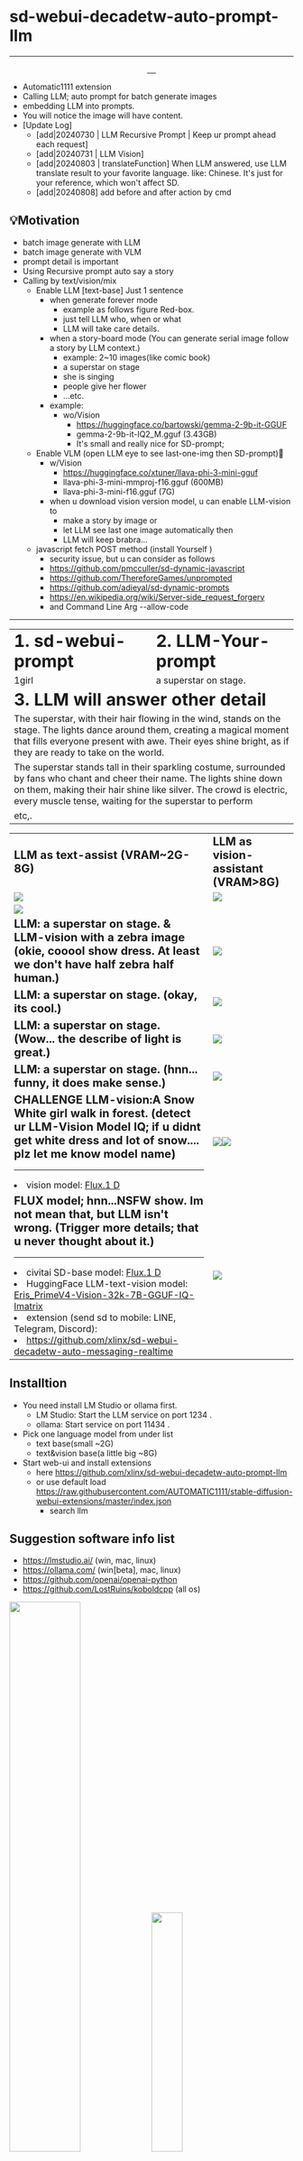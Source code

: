 # sd-webui-decadetw-auto-prompt-llm

<hr/>
<p align="center">
  <a href="https://github.com/feross/standard">
    <img src="https://img.shields.io/badge/code%20style-standard-green.svg?style=flat-square" alt="">
  </a>
  <a href="https://github.com/xlinx/sd-webui-decadetw-auto-prompt-llm/releases">
    <img src="https://img.shields.io/github/downloads/xlinx/sd-webui-decadetw-auto-prompt-llm/total.svg?style=flat-square" alt="">
  </a>
   <a href="https://travis-ci.org/xlinx/sd-webui-decadetw-auto-prompt-llm/builds">
    <img src="https://img.shields.io/travis/xlinx/sd-webui-decadetw-auto-prompt-llm.svg?style=flat-square" alt="">
  </a>
  <a href="https://github.com/xlinx/sd-webui-decadetw-auto-prompt-llm/releases/latest">
    <img src="https://img.shields.io/github/release/xlinx/sd-webui-decadetw-auto-prompt-llm?style=flat-square" alt="">
  </a>
<a href="https://github.com/xlinx/sd-webui-decadetw-auto-prompt-llm/issues">
    <img src="https://img.shields.io/badge/contributions-welcome-brightgreen.svg?style=flat-square" alt="">
</a>
</p>

* Automatic1111 extension 
* Calling LLM; auto prompt for batch generate images 
* embedding LLM into prompts.
* You will notice the image will have content.
* [Update Log]
  * [add|20240730 | LLM Recursive Prompt | Keep ur prompt ahead each request]
  * [add|20240731 | LLM Vision]
  * [add|20240803 | translateFunction] When LLM answered, use LLM translate result to your favorite language. like: Chinese. It's just for your reference, which won't affect SD.
  * [add|20240808] add before and after action by cmd

## 💡Motivation

* batch image generate with LLM
* batch image generate with VLM
* prompt detail is important
* Using Recursive prompt auto say a story
* Calling by text/vision/mix
    * Enable LLM [text-base] Just 1 sentence
        * when generate forever mode
            * example as follows figure Red-box.
            * just tell LLM who, when or what
            * LLM will take care details.
        * when a story-board mode (You can generate serial image follow a story by LLM context.)
            * example: 2~10 images(like comic book)
            * a superstar on stage
            * she is singing
            * people give her flower
            * ...etc.
        * example:
            * wo/Vision
                * https://huggingface.co/bartowski/gemma-2-9b-it-GGUF
                * gemma-2-9b-it-IQ2_M.gguf (3.43GB)
                * It's small and really nice for SD-prompt;
    * Enable VLM (open LLM eye to see last-one-img then SD-prompt)👀
        * w/Vision
            * https://huggingface.co/xtuner/llava-phi-3-mini-gguf
            * llava-phi-3-mini-mmproj-f16.gguf (600MB)
            * llava-phi-3-mini-f16.gguf (7G)
        * when u download vision version model, u can enable LLM-vision to
            * make a story by image or
            * let LLM see last one image automatically then
            * LLM will keep brabra...
    * javascript fetch POST method (install Yourself )
        * security issue, but u can consider as follows
        * https://github.com/pmcculler/sd-dynamic-javascript
        * https://github.com/ThereforeGames/unprompted
        * https://github.com/adieyal/sd-dynamic-prompts
        * https://en.wikipedia.org/wiki/Server-side_request_forgery
        * and Command Line Arg --allow-code

---


<table style="border-width:0px" >
 <tr>
    <td><b style="font-size:30px">1. sd-webui-prompt</b></td>
    <td><b style="font-size:30px">2. LLM-Your-prompt</b></td>
 </tr>
 <tr>
    <td>1girl</td>
    <td>a superstar on stage.</td>
 </tr>
<tr>
    <td colspan="2"><b style="font-size:30px">3. LLM will answer other detail</b></td>
 </tr>
<tr >
    <td colspan="2"> The superstar, with their hair flowing in the wind, stands on the stage. The lights dance around them, creating a magical moment that fills everyone present with awe. Their eyes shine bright, as if they are ready to take on the world.</td>
 </tr>
<tr >
    <td colspan="2">The superstar stands tall in their sparkling costume, surrounded by fans who chant and cheer their name. The lights shine down on them, making their hair shine like silver. The crowd is electric, every muscle tense, waiting for the superstar to perform</td>
 </tr>
<tr>
    <td colspan="2">etc,.</td>
 </tr>
</table>
<table style="border-width:0px" >
 <tr>
    <td><b style="font-size:20px">LLM as text-assist (VRAM~2G-8G)&nbsp;&nbsp;&nbsp;&nbsp;&nbsp;&nbsp;&nbsp;&nbsp;&nbsp;&nbsp;&nbsp;&nbsp;&nbsp;&nbsp;&nbsp;&nbsp;&nbsp;&nbsp;&nbsp;&nbsp;&nbsp;&nbsp;&nbsp;&nbsp;&nbsp;&nbsp;&nbsp;&nbsp;&nbsp;&nbsp;&nbsp;&nbsp;&nbsp;&nbsp;&nbsp;&nbsp;&nbsp;&nbsp;</b></td>
    <td><b style="font-size:20px">LLM as vision-assistant (VRAM>8G)</b></td>
 </tr>
 <tr>
    <td><img src="images/readme0.png"></img></td>
    <td><img src="images/readme3.png"></img></td>
 </tr>
 <tr>
    <td colspan="2"><img src="images/readme1.png"></img></td>
 </tr>
<tr>
    <td><b style="font-size:20px">LLM: a superstar on stage. & LLM-vision with a zebra image (okie, cooool show dress. At least we don't have half zebra half human.)</b></td>
    <td colspan="1"><img src="images/readme4.png"></img></td>
 </tr>
 <tr>
    <td><b style="font-size:20px">LLM: a superstar on stage. (okay, its cool.)</b></td>
    <td><img src="images/grid-3256.png"></img></td>
 </tr>
 <tr>
    <td><b style="font-size:20px">LLM: a superstar on stage. (Wow... the describe of light is great.)</b></td>
    <td><img src="images/grid-3257.png"></img></td>
 </tr>
 <tr>
    <td><b style="font-size:20px">LLM: a superstar on stage. (hnn... funny, it does make sense.)</b></td>
    <td><img src="images/grid-3268.png"></img></td>
 </tr>
 <tr>
    <td>
        <b style="font-size:20px">CHALLENGE LLM-vision:A Snow White girl walk in forest. (detect ur LLM-Vision Model IQ; if u didnt get white dress and lot of snow.... plz let me know model name)</b>
             <hr>
            <li>vision model:  
            <a href="https://civitai.com/models/618692/flux?modelVersionId=691639">
                Flux.1 D
            </a>
            </li>
    </td>
    <td><img src="images/readme5.png"></img><img src="images/readme55.png"></img></td>
 </tr>
<tr>
    <td>
        <b style="font-size:20px">FLUX model; hnn...NSFW show. Im not mean that, but LLM isn't wrong. (Trigger more details; that u never thought about it.)</b>
            <hr>
            <li>civitai SD-base model: 
            <a href="https://civitai.com/models/618692/flux?modelVersionId=691639">
                Flux.1 D
            </a>
            </li>
            <li>HuggingFace LLM-text-vision model: 
            <a href="https://huggingface.co/Lewdiculous/Eris_PrimeV4-Vision-32k-7B-GGUF-IQ-Imatrix">
                Eris_PrimeV4-Vision-32k-7B-GGUF-IQ-Imatrix
            </a>
            </li>
            <li>extension (send sd to mobile: LINE, Telegram, Discord):</li>
            <li>
            <a href="https://github.com/xlinx/sd-webui-decadetw-auto-messaging-realtime">
               https://github.com/xlinx/sd-webui-decadetw-auto-messaging-realtime
            </a>
            </li>
    </td>
    <td><img src="images/nsfw_show.png"></img></td>
 </tr>
</table>

## Installtion

* You need install LM Studio or ollama first.
    * LM Studio: Start the LLM service on port 1234 .
    * ollama: Start service on port 11434 .
* Pick one language model from under list
    * text base(small ~2G)
    * text&vision base(a little big ~8G)
* Start web-ui and install extensions
    * here https://github.com/xlinx/sd-webui-decadetw-auto-prompt-llm
    * or use default
      load https://raw.githubusercontent.com/AUTOMATIC1111/stable-diffusion-webui-extensions/master/index.json
        * search llm

## Suggestion software info list

* https://lmstudio.ai/ (win, mac, linux)
* https://ollama.com/ (win[beta], mac, linux)
* https://github.com/openai/openai-python
* https://github.com/LostRuins/koboldcpp (all os)



<table style="border-width:0px" >
 <tr>
    <img src="https://lmstudio.ai/static/media/demo2.9df5a0e5a9f1d72715e0.gif" width=50%>
 </tr>
 <tr>
    <img src="https://github.com/LostRuins/koboldcpp/raw/concedo/media/preview3.png" width=33%>
 </tr>
</table>

### Suggestion LLM Model

* LLM-text (normal, chat, assistant)
    * 4B VRAM<2G
        * CHE-72/Qwen1.5-4B-Chat-Q2_K-GGUF/qwen1.5-4b-chat-q2_k.gguf
            * https://huggingface.co/CHE-72/Qwen1.5-4B-Chat-Q2_K-GGUF
    * 7B VRAM<8G
        * ccpl17/Llama-3-Taiwan-8B-Instruct-GGUF/Llama-3-Taiwan-8B-Instruct.Q2_K.gguf
        * Lewdiculous/L3-8B-Stheno-v3.2-GGUF-IQ-Imatrix/L3-8B-Stheno-v3.2-IQ3_XXS-imat.gguf
    * Google-Gemma
        * https://huggingface.co/bartowski/gemma-2-9b-it-GGUF
        * bartowski/gemma-2-9b-it-GGUF/gemma-2-9b-it-IQ2_M.gguf
            * small and good for SD-Prompt

* LLM-vision 👀 (work with SDXL, VRAM >=8G is better )
    * https://huggingface.co/xtuner/llava-phi-3-mini-gguf
        * llava-phi-3-mini-mmproj-f16.gguf (600MB,vision adapter)
        * ⭐⭐⭐llava-phi-3-mini-f16.gguf (7G, main model)
    * https://huggingface.co/FiditeNemini/Llama-3.1-Unhinged-Vision-8B-GGUF
        * llava-llama-3.1-8b-mmproj-f16.gguf
        * ⭐⭐⭐Llama-3.1-Unhinged-Vision-8B-Q8.0.gguf
    * https://huggingface.co/Lewdiculous/Eris_PrimeV4-Vision-32k-7B-GGUF-IQ-Imatrix#quantization-information
      * quantization_options = ["Q4_K_M", "Q4_K_S", "IQ4_XS", "Q5_K_M", "Q5_K_S","Q6_K", "Q8_0", "IQ3_M", "IQ3_S", "IQ3_XXS"]
      * ⭐⭐⭐⭐⭐for low VRAM <font color=#FFD700>**super small**</font>: IQ3_XXS (2.83G)
      * in fact, it's enough uses.
        

<img src="https://huggingface.co/FiditeNemini/Llama-3.1-Unhinged-Vision-8B-GGUF/resolve/main/llama-3.1-unhinged-vision.jpeg" width=40%>
<img src="https://github.com/InternLM/lmdeploy/assets/36994684/0cf8d00f-e86b-40ba-9b54-dc8f1bc6c8d8" width=40%>

### Javascript!

security issue, but u can consider as follows.

* https://github.com/pmcculler/sd-dynamic-javascript
* https://github.com/ThereforeGames/unprompted
* https://github.com/adieyal/sd-dynamic-prompts
* https://en.wikipedia.org/wiki/Server-side_request_forgery
* and Command Line Arg --allow-code

## Colophon

Made for fun. I hope if brings you great joy, and perfect hair forever. Contact me with questions and comments, but not
threats, please. And feel free to contribute! Pull requests and ideas in Discussions or Issues will be taken quite
seriously!
--- https://decade.tw

